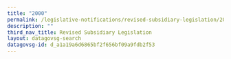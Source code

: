 ```yaml
---
title: "2000"
permalink: /legislative-notifications/revised-subsidiary-legislation/2000/
description: ""
third_nav_title: Revised Subsidiary Legislation
layout: datagovsg-search
datagovsg-id: d_a1a19a6d6865bf2f656bf09a9fdb2f53
---
```

